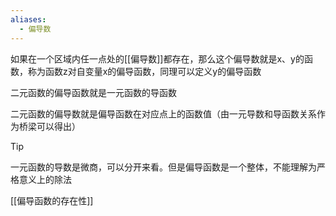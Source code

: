 ```yaml
---
aliases:
  - 偏导数
---
```

如果在一个区域内任一点处的[[偏导数]]都存在，那么这个偏导数就是x、y的函数，称为函数z对自变量x的偏导函数，同理可以定义y的偏导函数

二元函数的偏导函数就是一元函数的导函数

二元函数的偏导数就是偏导函数在对应点上的函数值（由一元导数和导函数关系作为桥梁可以得出）

>[!tip]
> 一元函数的导数是微商，可以分开来看。但是偏导函数是一个整体，不能理解为严格意义上的除法

[[偏导函数的存在性]]